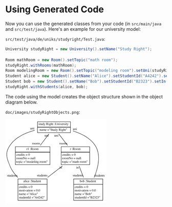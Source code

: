 # Using Generated Code

Now you can use the generated classes from your code (in `src/main/java` and `src/test/java`).
Here's an example for our university model:

`src/test/java/de/uniks/studyright/Test.java`:

<!-- insert_code_fragment: test.UniversityModelUsage | fenced:java -->
```java
University studyRight = new University().setName("Study Right");

Room mathRoom = new Room().setTopic("math room");
studyRight.withRooms(mathRoom);
Room modelingRoom = new Room().setTopic("modeling room").setUni(studyRight);
Student alice = new Student().setName("Alice").setStudentId("A4242").setIn(mathRoom);
Student bob = new Student().setName("Bob").setStudentId("B2323").setIn(mathRoom);
studyRight.withStudents(alice, bob);
```
<!-- end_code_fragment: -->

The code using the model creates the object structure shown in the object diagram below.

`doc/images/studyRightObjects.png`:

![simple object diagram](../../test/doc/images/studyRightObjects.png)
